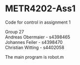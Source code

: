 # METR4202-Ass1
Code for control in assignment 1

Group 27  
Andreas Obermaier - s4398465  
Johannes Feiler   - s4398470  
Christian Witting - s4402058  
  
The main program is robot.m
